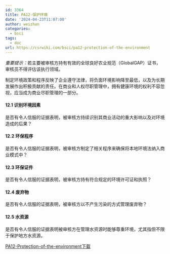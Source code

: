 ```yaml
---
id: 3364
title: PA12-保护环境
date: '2024-04-23T11:07:00'
author: weizhan
categories:
  - bsci
tags:
  - doc
url: https://csrwiki.com/bsci/pa12-protection-of-the-environment
---
```


*重要提示：*&#x82E5;主要被审核方持有有效的全球良好农业规范（GlobalGAP）证书，审核员不得评估该执行领域。

制定环境政策和程序反映了企业遵守法律，将负面环境影响降至最低，以及为长期发展作出积极贡献的责任。在商业和人权尽职管理中，拥有健康环境的权利不容忽视，应当成为商业尽职管理的一部分。

#### 12.1 识别环境因素

是否有令人信服的证据表明，被审核方持续识别其商业活动的重大影响以及对环境造成的后果？

#### 12.2 环保程序

是否有令人信服的证据表明，被审核方制定了相关程序来确保将本地环境法纳入商业模式中？

#### 12.3 环保证件

是否有令人信服的证据表明，被审核方持有符合规定的环境许可证和执照？

#### 12.4 废弃物

是否有令人信服的证据表明，被审核方以不产生污染的方式管理废弃物？

#### 12.5 水资源

是否有令人信服的证据表明被审核方在管理水资源时能够尊重环境，尤其指但不限于保护地方水资源。

[PA12-Protection-of-the-environment](https://csrwiki.com/wp-content/uploads/2024/04/PA12-Protection-of-the-environment.pdf)[下载](https://csrwiki.com/wp-content/uploads/2024/04/PA12-Protection-of-the-environment.pdf)
